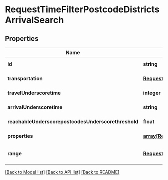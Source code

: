 # RequestTimeFilterPostcodeDistrictsArrivalSearch

## Properties
Name | Type | Description | Notes
------------ | ------------- | ------------- | -------------
**id** | **string** |  | [default to null]
**transportation** | [**RequestTransportation**](RequestTransportation.md) |  | [default to null]
**travelUnderscoretime** | **integer** |  | [default to null]
**arrivalUnderscoretime** | **string** |  | [default to null]
**reachableUnderscorepostcodesUnderscorethreshold** | **float** |  | [default to null]
**properties** | [**array[RequestTimeFilterPostcodeDistrictsProperty]**](RequestTimeFilterPostcodeDistrictsProperty.md) |  | [default to null]
**range** | [**RequestRangeFull**](RequestRangeFull.md) |  | [optional] [default to null]

[[Back to Model list]](../README.md#documentation-for-models) [[Back to API list]](../README.md#documentation-for-api-endpoints) [[Back to README]](../README.md)


